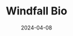 ---  
layout: startup_page  
title: "Windfall Bio"  
id: "windfall.bio"  
permalink: "/windfallbiowindfall.bio04082024/"  
website: "https://www.windfall.bio/"  
funding_round: "Series A"  
funding_amount: "$28M"  
investors: "Prelude Ventures, Amazon’s Climate Pledge Fund, Global Brain (through its Norinchukin Innovation Fund L.P.), Incite Ventures, Positive Ventures, B37 Ventures, Breakthrough Energy Ventures, Mayfield, UNTITLED (a fund backed by the Tetra Laval family)"  
about: "Windfall Bio has developed a solution to capture and transform methane emissions into organic fertilizer. This nature-based solution uses methane-eating microbes to convert methane from various sources into valuable outputs, benefiting industries like agriculture, oil and gas, and waste management by reducing their carbon footprint and improving resource efficiency."  
markets: "Agriculture, Construction, Mining Machinery Manufacturing, Oil and Gas, Waste Management"  
hq: "Menlo Park, California, United States"  
founded_year: "2022"  
linkedin: "https://www.linkedin.com/company/windfallbio"  
twitter: "https://twitter.com/WindfallBio"  
instagram: ""  
facebook: "https://www.facebook.com/profile.php?id=100089993438295"  
crunchbase: "https://www.crunchbase.com/organization/windfall-bio"  
pitchbook: "https://pitchbook.com/profiles/company/522071-47"  

date_display: "08-Apr-2024"  
date: "2024-04-08"

# SEO Optimization  
meta_title: "Windfall Bio - Series A Funding ($28M)"  
meta_description: "Windfall Bio, Windfall Bio has developed a solution to capture and transform methane emissions into organic fertilizer. This nature-based solution uses methane-eati..."  
meta_keywords: "Windfall Bio, Agriculture, Construction, Mining Machinery Manufacturing, Oil and Gas, Waste Management, Series A funding"  
canonical_url: "https://startup.projectstartups.com/windfallbiowindfall.bio04082024/"  
---